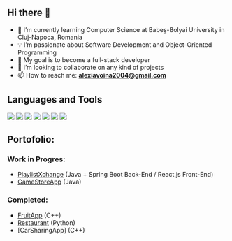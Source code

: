 ## Hi there 👋

- 🌱 I’m currently learning Computer Science at Babeș-Bolyai University in Cluj-Napoca, Romania
- 💡 I’m passionate about Software Development and Object-Oriented Programming
- 🎯 My goal is to become a full-stack developer
- 👯 I’m looking to collaborate on any kind of projects
- 📫 How to reach me: **alexiavoina2004@gmail.com**

## Languages and Tools
<p align="left">
  <img src="https://img.shields.io/badge/Java-ED8B00?style=for-the-badge&logo=java&logoColor=white" />
  <img src="https://img.shields.io/badge/Python-3776AB?style=for-the-badge&logo=python&logoColor=white" />
  <img src="https://img.shields.io/badge/C++-00599C?style=for-the-badge&logo=c%2B%2B&logoColor=white" />
  <img src="https://img.shields.io/badge/SQL-CC2927?style=for-the-badge&logo=microsoftsqlserver&logoColor=white" />
  <img src="https://img.shields.io/badge/HTML5-E34F26?style=for-the-badge&logo=html5&logoColor=white" />
  <img src="https://img.shields.io/badge/Docker-2496ED?style=for-the-badge&logo=docker&logoColor=white" />
  <img src="https://img.shields.io/badge/Linux-FCC624?style=for-the-badge&logo=linux&logoColor=black" />
</p>


## Portofolio:

### Work in Progres:
- [PlaylistXchange](https://github.com/arthurhoreanu/PlaylistXchange) (Java + Spring Boot Back-End / React.js Front-End)
- [GameStoreApp](https://github.com/AlexiaVoina/GameStoreAppFinal) (Java)

### Completed:
- [FruitApp](https://github.com/AlexiaVoina/FruitApp) (C++)
- [Restaurant](https://github.com/AlexiaVoina/Restaurant) (Python)
- [CarSharingApp] (C++)
